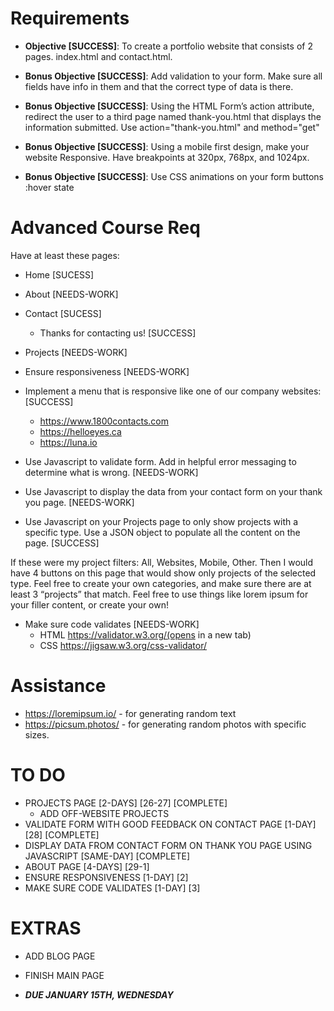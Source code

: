 # Requirements

-   **Objective [SUCCESS]**: To create a portfolio website that consists of 2 pages. index.html and contact.html.

-   **Bonus Objective [SUCCESS]**: Add validation to your form. Make sure all fields have info in them and that the correct type of data is there.

-   **Bonus Objective [SUCCESS]**: Using the HTML Form’s action attribute, redirect the user to a third page named thank-you.html that displays the information submitted. Use action="thank-you.html" and method="get"

-   **Bonus Objective [SUCCESS]**: Using a mobile first design, make your website Responsive. Have breakpoints at 320px, 768px, and 1024px.

-   **Bonus Objective [SUCCESS]**: Use CSS animations on your form buttons :hover state

# Advanced Course Req

Have at least these pages:

- Home [SUCESS]
- About [NEEDS-WORK]
- Contact [SUCESS]
  - Thanks for contacting us! [SUCCESS]
- Projects [NEEDS-WORK]

- Ensure responsiveness [NEEDS-WORK]

- Implement a menu that is responsive like one of our company websites: [SUCCESS]
  - https://www.1800contacts.com
  - https://helloeyes.ca  
  - https://luna.io 


- Use Javascript to validate form. Add in helpful error messaging to determine what is wrong. [NEEDS-WORK]
- Use Javascript to display the data from your contact form on your thank you page.  [NEEDS-WORK]
- Use Javascript on your Projects page to only show projects with a specific type. Use a JSON object to populate all the content on the page. [SUCCESS]

If these were my project filters: All, Websites, Mobile, Other. Then I would have 4 buttons on this page that would show only projects of the selected type. Feel free to create your own categories, and make sure there are at least 3 “projects” that match. Feel free to use things like lorem ipsum for your filler content, or create your own!

- Make sure code validates [NEEDS-WORK]
  - HTML https://validator.w3.org/(opens in a new tab)
  - CSS  https://jigsaw.w3.org/css-validator/

# Assistance

- https://loremipsum.io/ - for generating random text
- https://picsum.photos/ - for generating random photos with specific sizes.

# TO DO

- PROJECTS PAGE [2-DAYS] [26-27] [COMPLETE]
  - ADD OFF-WEBSITE PROJECTS
- VALIDATE FORM WITH GOOD FEEDBACK ON CONTACT PAGE [1-DAY] [28] [COMPLETE]
- DISPLAY DATA FROM CONTACT FORM ON THANK YOU PAGE USING JAVASCRIPT [SAME-DAY] [COMPLETE]
- ABOUT PAGE [4-DAYS] [29-1]
- ENSURE RESPONSIVENESS [1-DAY] [2]
- MAKE SURE CODE VALIDATES [1-DAY] [3]

# EXTRAS

- ADD BLOG PAGE
- FINISH MAIN PAGE

- ***DUE JANUARY 15TH, WEDNESDAY***
